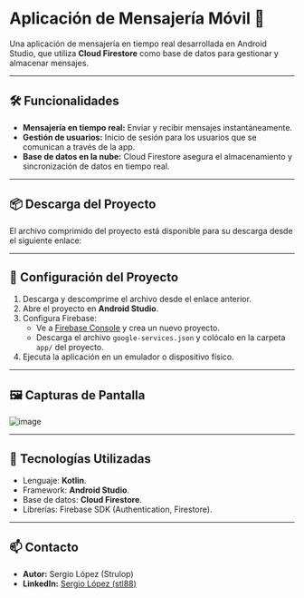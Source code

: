 # Aplicación de Mensajería Móvil 📱

Una aplicación de mensajería en tiempo real desarrollada en Android Studio, que utiliza **Cloud Firestore** como base de datos para gestionar y almacenar mensajes.

---

## 🛠️ Funcionalidades
- **Mensajería en tiempo real:** Enviar y recibir mensajes instantáneamente.
- **Gestión de usuarios:** Inicio de sesión para los usuarios que se comunican a través de la app.
- **Base de datos en la nube:** Cloud Firestore asegura el almacenamiento y sincronización de datos en tiempo real.

---

## 📦 Descarga del Proyecto
El archivo comprimido del proyecto está disponible para su descarga desde el siguiente enlace:  






---

## 🚀 Configuración del Proyecto
1. Descarga y descomprime el archivo desde el enlace anterior.
2. Abre el proyecto en **Android Studio**.
3. Configura Firebase:
   - Ve a [Firebase Console](https://console.firebase.google.com/) y crea un nuevo proyecto.
   - Descarga el archivo `google-services.json` y colócalo en la carpeta `app/` del proyecto.
4. Ejecuta la aplicación en un emulador o dispositivo físico.

---

## 🖼️ Capturas de Pantalla
![image](https://github.com/user-attachments/assets/9cacd4bf-deef-41a2-80c9-3e88b419f362)

---

## 🔧 Tecnologías Utilizadas
- Lenguaje: **Kotlin**.
- Framework: **Android Studio**.
- Base de datos: **Cloud Firestore**.
- Librerías: Firebase SDK (Authentication, Firestore).

---

## 📫 Contacto
- **Autor:** Sergio López (Strulop)
- **LinkedIn:** [Sergio López (stl88)](https://www.linkedin.com/in/stl88)

